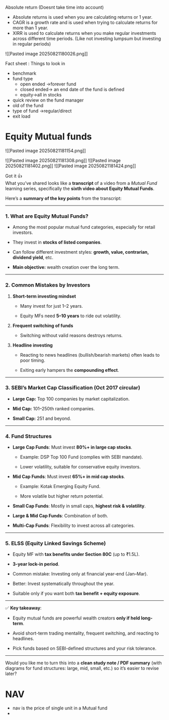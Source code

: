 
Absolute return (Doesnt take time into account)

- Absolute returns is used when you are calculating returns or 1 year.
- CAGR is a growth rate and is used when trying to calculate returns for more than 1 year.
- XIRR is used to calculate returns when you make regular investments across different time periods. (Like not investing lumpsum but investing in regular periods)


![[Pasted image 20250821180026.png]]


Fact sheet :
Things to look in
- benchmark
- fund type
	- open ended ->forever fund
	- closed ended-> an end date of the fund is defined
	- equity->all in stocks
- quick review on the fund manager
- old of the fund
- type of fund ->regular/direct
- exit load

# Equity Mutual funds

![[Pasted image 20250821181154.png]]

![[Pasted image 20250821181308.png]]
![[Pasted image 20250821181402.png]]
![[Pasted image 20250821181424.png]]

Got it 👍  
What you’ve shared looks like a **transcript** of a video from a _Mutual Fund_ learning series, specifically the **sixth video about Equity Mutual Funds**.

Here’s a **summary of the key points** from the transcript:

---

### 1. What are Equity Mutual Funds?

- Among the most popular mutual fund categories, especially for retail investors.
    
- They invest in **stocks of listed companies**.
    
- Can follow different investment styles: **growth, value, contrarian, dividend yield**, etc.
    
- **Main objective:** wealth creation over the long term.
    

---

### 2. Common Mistakes by Investors

1. **Short-term investing mindset**
    
    - Many invest for just 1–2 years.
        
    - Equity MFs need **5–10 years** to ride out volatility.
        
2. **Frequent switching of funds**
    
    - Switching without valid reasons destroys returns.
        
3. **Headline investing**
    
    - Reacting to news headlines (bullish/bearish markets) often leads to poor timing.
        
    - Exiting early hampers the **compounding effect**.
        

---

### 3. SEBI’s Market Cap Classification (Oct 2017 circular)

- **Large Cap:** Top 100 companies by market capitalization.
    
- **Mid Cap:** 101–250th ranked companies.
    
- **Small Cap:** 251 and beyond.
    

---

### 4. Fund Structures

- **Large Cap Funds**: Must invest **80%+ in large cap stocks**.
    
    - Example: DSP Top 100 Fund (complies with SEBI mandate).
        
    - Lower volatility, suitable for conservative equity investors.
        
- **Mid Cap Funds**: Must invest **65%+ in mid cap stocks**.
    
    - Example: Kotak Emerging Equity Fund.
        
    - More volatile but higher return potential.
        
- **Small Cap Funds**: Mostly in small caps, **highest risk & volatility**.
    
- **Large & Mid Cap Funds**: Combination of both.
    
- **Multi-Cap Funds**: Flexibility to invest across all categories.
    

---

### 5. ELSS (Equity Linked Savings Scheme)

- Equity MF with **tax benefits under Section 80C** (up to ₹1.5L).
    
- **3-year lock-in period**.
    
- Common mistake: Investing only at financial year-end (Jan–Mar).
    
- Better: Invest systematically throughout the year.
    
- Suitable only if you want both **tax benefit + equity exposure**.
    

---

✅ **Key takeaway**:

- Equity mutual funds are powerful wealth creators **only if held long-term**.
    
- Avoid short-term trading mentality, frequent switching, and reacting to headlines.
    
- Pick funds based on SEBI-defined structures and your risk tolerance.
    

---

Would you like me to turn this into a **clean study note / PDF summary** (with diagrams for fund structures: large, mid, small, etc.) so it’s easier to revise later?



# NAV

- nav is the price of single unit in a Mutual fund
- 